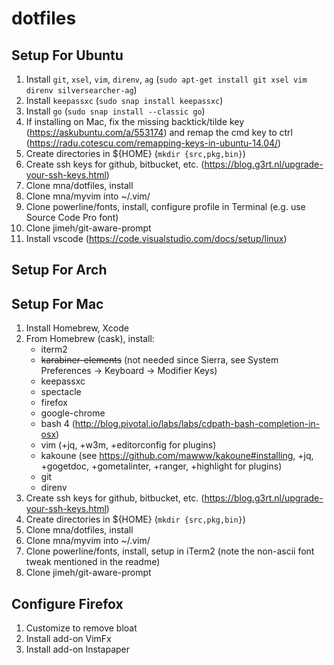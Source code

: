 # dotfiles

## Setup For Ubuntu

1. Install `git`, `xsel`, `vim`, `direnv`, `ag` (`sudo apt-get install git xsel vim direnv silversearcher-ag`)
2. Install `keepassxc` (`sudo snap install keepassxc`)
3. Install `go` (`sudo snap install --classic go`)
4. If installing on Mac, fix the missing backtick/tilde key (https://askubuntu.com/a/553174) and remap the cmd key to ctrl (https://radu.cotescu.com/remapping-keys-in-ubuntu-14.04/)
5. Create directories in ${HOME} (`mkdir {src,pkg,bin}`)
6. Create ssh keys for github, bitbucket, etc. (https://blog.g3rt.nl/upgrade-your-ssh-keys.html)
7. Clone mna/dotfiles, install
8. Clone mna/myvim into ~/.vim/
9. Clone powerline/fonts, install, configure profile in Terminal (e.g. use Source Code Pro font)
10. Clone jimeh/git-aware-prompt
11. Install vscode (https://code.visualstudio.com/docs/setup/linux)

## Setup For Arch

## Setup For Mac

1. Install Homebrew, Xcode
2. From Homebrew (cask), install:
    - iterm2
    - ~~karabiner-elements~~ (not needed since Sierra, see System Preferences -> Keyboard -> Modifier Keys)
    - keepassxc
    - spectacle
    - firefox
    - google-chrome
    - bash 4 (http://blog.pivotal.io/labs/labs/cdpath-bash-completion-in-osx)
    - vim (+jq, +w3m, +editorconfig for plugins)
    - kakoune (see https://github.com/mawww/kakoune#installing, +jq, +gogetdoc, +gometalinter, +ranger, +highlight for plugins)
    - git
    - direnv
3. Create ssh keys for github, bitbucket, etc. (https://blog.g3rt.nl/upgrade-your-ssh-keys.html)
4. Create directories in ${HOME} (`mkdir {src,pkg,bin}`)
5. Clone mna/dotfiles, install
6. Clone mna/myvim into ~/.vim/
7. Clone powerline/fonts, install, setup in iTerm2 (note the non-ascii font tweak mentioned in the readme)
8. Clone jimeh/git-aware-prompt

## Configure Firefox

1. Customize to remove bloat
2. Install add-on VimFx
3. Install add-on Instapaper

